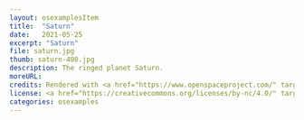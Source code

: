```yaml
---
layout: osexamplesItem
title:  "Saturn"
date:   2021-05-25
excerpt: "Saturn"
file: saturn.jpg
thumb: saturn-400.jpg
description: The ringed planet Saturn.
moreURL:
credits: Rendered with <a href="https://www.openspaceproject.com/" target="_blank">OpenSpace</a>, by James Hedberg.
license: <a href="https://creativecommons.org/licenses/by-nc/4.0/" target="_blank">CC BY-NC 4.0</a>
categories: osexamples
---
```

